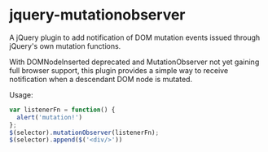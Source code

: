 jquery-mutationobserver
=======================

A jQuery plugin to add notification of DOM mutation events issued through jQuery's own mutation functions.

With DOMNodeInserted deprecated and MutationObserver not yet gaining full browser support, this plugin provides a simple way to receive notification when a descendant DOM node is mutated.

Usage:
```javascript
var listenerFn = function() {
  alert('mutation!')
};
$(selector).mutationObserver(listenerFn);
$(selector).append($('<div/>'))
```
